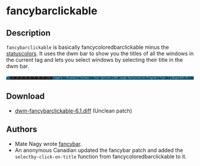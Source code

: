 fancybarclickable
=================

Description
-----------
`fancybarclickable` is basically fancycoloredbarclickable
minus the [statuscolors](../statuscolors/). It uses the dwm bar to show you the
titles of all the windows in the current tag and lets you select windows by
selecting their title in the dwm bar.

[![Screenshot](fancybarclickable.png)](fancybarclickable.png)

Download
--------
* [dwm-fancybarclickable-6.1.diff](dwm-fancybarclickable-6.1.diff) (Unclean patch)

Authors
-------
* Mate Nagy wrote [fancybar](../fancybar/).
* An anonymous Canadian updated the fancybar patch and added the
  `selectby-click-on-title` function from fancycoloredbarclickable to it.
